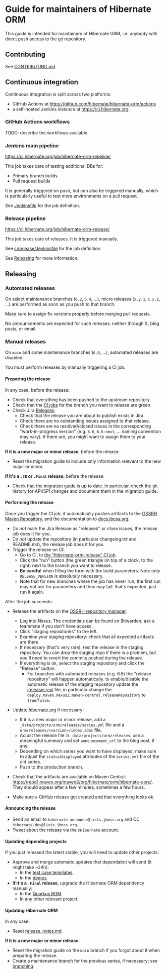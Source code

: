 Guide for maintainers of Hibernate ORM
====

This guide is intended for maintainers of Hibernate ORM,
i.e. anybody with direct push access to the git repository.

## Contributing

See [CONTRIBUTING.md](CONTRIBUTING.md).

## Continuous integration

Continuous integration is split across two platforms:

* GitHub Actions at https://github.com/hibernate/hibernate-orm/actions
* a self-hosted Jenkins instance at https://ci.hibernate.org.

### GitHub Actions workflows

TODO: describe the workflows available.

### Jenkins main pipeline

https://ci.hibernate.org/job/hibernate-orm-pipeline/

This job takes care of testing additional DBs for:

* Primary branch builds
* Pull request builds

It is generally triggered on push,
but can also be triggered manually,
which is particularly useful to test more environments on a pull request.

See [Jenkinsfile](Jenkinsfile) for the job definition.

### Release pipeline

https://ci.hibernate.org/job/hibernate-orm-release/

This job takes care of releases. It is triggered manually.

See [ci/release/Jenkinsfile](ci/release/Jenkinsfile) for the job definition.

See [Releasing](#releasing) for more information.

## <a id="releasing"></a> Releasing

### Automated releases

On select maintenance branches (`6.2`, `6.4`, ...),
micro releases (`x.y.1`, `x.y.2`, ...) are performed as soon as you push to that branch.

Make sure to assign fix versions properly before merging pull requests.

No announcements are expected for such releases:
neither through X, blog posts, or email.

### Manual releases

On `main` and some maintenance branches (`6.5`, ...),
automated releases are disabled.

You must perform releases by manually triggering a CI job.

#### Preparing the release

In any case, before the release:

* Check that everything has been pushed to the upstream repository.
* Check that the [CI jobs](#continuous-integration) for the branch you want to release are green.
* Check Jira [Releases](https://hibernate.atlassian.net/projects/HHH?selectedItem=com.atlassian.jira.jira-projects-plugin%3Arelease-page):
  * Check that the release you are about to publish exists in Jira.
  * Check there are no outstanding issues assigned to that release.
  * Check there are no resolved/closed issues in the corresponding "work-in-progress version"
    (e.g. `6.6`, `6.6-next`, ... naming convention may vary);
    if there are, you might want to assign them to your release.

**If it is a new major or minor release**, before the release:

* Reset the migration guide to include only information relevant to the new major or minor.

**If it's a `.CR` or `.Final` release**, before the release:

* Check that the [migration guide](documentation/src/main/asciidoc/migration/index.adoc) is up to date.
  In particular, check the git history for API/SPI changes
  and document them in the migration guide.

#### Performing the release

Once you trigger the CI job, it automatically pushes artifacts to the
[OSSRH Maven Repository](https://repo1.maven.org/maven2/org/hibernate/orm/),
and the documentation to [docs.jboss.org](https://docs.jboss.org/hibernate/orm/).

* Do *not* mark the Jira Release as "released" or close issues,
  the release job does it for you.
* Do *not* update the repository (in particular changelog.txt and README.md), 
  the release job does it for you.
* Trigger the release on CI:
  * Go to CI, to [the "hibernate-orm-release" CI job](https://ci.hibernate.org/job/hibernate-orm-release/).
  * Click the "run" button (the green triangle on top of a clock, to the right) next to the branch you want to release.
  * **Be careful** when filling the form with the build parameters.
    Note only `RELEASE_VERSION` is absolutely necessary.
  * Note that for new branches where the job has never run, the first run may not ask for parameters and thus may fail:
    that's expected, just run it again.

After the job succeeds:

* Release the artifacts on the [OSSRH repository manager](https://oss.sonatype.org/#stagingRepositories).
  * Log into Nexus. The credentials can be found on Bitwarden; ask a teammate if you don't have access.
  * Click "staging repositories" to the left.
  * Examine your staging repository: check that all expected artifacts are there.
  * If necessary (that's very rare), test the release in the staging repository.
    You can drop the staging repo if there is a problem,
    but you'll need to revert the commits pushed during the release.
  * If everything is ok, select the staging repository and click the "Release" button.
    * For branches with automated releases (e.g. 6.6) the "release repository" will happen automatically.
      to enable/disable the automatic release of the staging repository update the [jreleaser.yml](jreleaser.yml) file,
      in particular change the `deploy.maven.nexus2.maven-central.releaseRepository` to `true`/`false`.

* Update [hibernate.org](https://github.com/hibernate/hibernate.org) if necessary:
  * If it is a new major or minor release, add a `_data/projects/orm/releases/series.yml` file
    and a `orm/releases/<version>/index.adoc` file.
  * Adjust the release file in `_data/projects/orm/releases`: use a meaningful summary and set `announcement_url` to the blog post, if any.
  * Depending on which series you want to have displayed,
    make sure to adjust the `status`/`displayed` attributes of the `series.yml` file of the old series.
  * Push to the production branch.
* Check that the artifacts are available on Maven Central:
  https://repo1.maven.org/maven2/org/hibernate/orm/hibernate-core/.
  They should appear after a few minutes, sometimes a few hours.
* Make sure a GitHub release got created and that everything looks ok.


#### Announcing the release

* Send an email to `hibernate-announce@lists.jboss.org` and CC `hibernate-dev@lists.jboss.org`.
* Tweet about the release via the `@Hibernate` account.

#### Updating depending projects

If you just released the latest stable, you will need to update other projects:

* Approve and merge automatic updates that dependabot will send (it might take ~24h):
  * In the [test case templates](https://github.com/hibernate/hibernate-test-case-templates/tree/master/orm).
  * In the [demos](https://github.com/hibernate/hibernate-demos/tree/master/hibernate-orm).
* **If it's a `.Final` release**, upgrade the Hibernate ORM dependency manually:
  * In the [Quarkus BOM](https://github.com/quarkusio/quarkus/blob/main/bom/application/pom.xml).
  * In any other relevant project.

#### Updating Hibernate ORM

In any case:

* Reset [release_notes.md](release_notes.md).

**If it is a new major or minor release**:

* Reset the migration guide on the `main` branch if you forgot about it when preparing the release.
* Create a maintenance branch for the previous series, if necessary; see [branching](branching.adoc).
